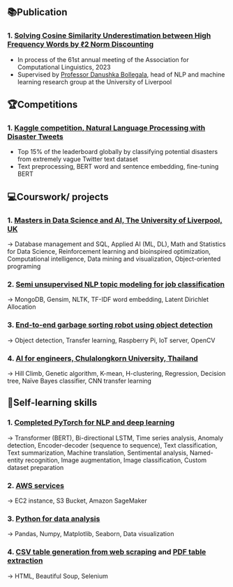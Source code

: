 ## 📚Publication
### 1. [Solving Cosine Similarity Underestimation between High Frequency Words by ℓ2 Norm Discounting](https://github.com/saeth40/Mitigate-the-impact-of-word-frequency-on-under-and-over-cosine-similarity-estimation-of-BERT)
- In process of the 61st annual meeting of the Association for Computational Linguistics, 2023
- Supervised by [Professor Danushka Bollegala](https://danushka.net/), head of NLP and machine learning research group at the University of Liverpool

## 🏆Competitions
### 1. [Kaggle competition, Natural Language Processing with Disaster Tweets](https://github.com/saeth40/Competitions/tree/main/NLP%20disaster%20Tweets)
- Top 15% of the leaderboard globally by classifying potential disasters from extremely vague Twitter text dataset
- Text preprocessing, BERT word and sentence embedding, fine-tuning BERT

## 💻Courswork/ projects
### 1. [Masters in Data Science and AI, The University of Liverpool, UK](https://github.com/saeth40/MSc-Data-Science-and-AI-U-of-Liverpool) 
-> Database management and SQL,  Applied AI (ML, DL), Math and Statistics for Data Science, Reinforcement learning and bioinspired optimization, Computational intelligence, Data mining and visualization, Object-oriented programing
### 2. [Semi unsupervised NLP topic modeling for job classification](https://github.com/saeth40/Semi-unsupervised-NLP-topic-modeling-Latent-Dirichlet-Allocation) 
-> MongoDB, Gensim, NLTK, TF-IDF word embedding, Latent Dirichlet Allocation
### 3. [End-to-end garbage sorting robot using object detection](https://github.com/saeth40/Garbage-Sorting-Robot-Using-Object-Detection)
-> Object detection, Transfer learning, Raspberry Pi, IoT server, OpenCV
### 4. [AI for engineers, Chulalongkorn University, Thailand](https://github.com/saeth40/AI-for-Engineers-Chulalongkorn-University-2019)
-> Hill Climb, Genetic algorithm, K-mean, H-clustering, Regression, Decision tree, Naïve Bayes classifier, CNN transfer learning

## 🌱Self-learning skills
### 1. [Completed PyTorch for NLP and deep learning](https://github.com/saeth40/Completed-PyTorch-for-NLP-and-deep-learning)
-> Transformer (BERT), Bi-directional LSTM, Time series analysis, Anomaly detection, Encoder-decoder (sequence to sequence), Text classification, Text summarization, Machine translation, Sentimental analysis, Named-entity recognition, Image augmentation, Image classification, Custom dataset preparation
### 2. [AWS services](https://github.com/saeth40/AWS-services)
-> EC2 instance, S3 Bucket, Amazon SageMaker
### 3. [Python for data analysis](https://github.com/saeth40/Python-for-data-analysis-by-Wes-McKinney)
-> Pandas, Numpy, Matplotlib, Seaborn, Data visualization
### 4. [CSV table generation from web scraping](https://github.com/saeth40/Python-web-scraper-csv-export) and [PDF table extraction](https://github.com/saeth40/Tables-extraction-from-pdf-with-Python)
-> HTML, Beautiful Soup, Selenium



<!--
**saeth40/saeth40** is a ✨ _special_ ✨ repository because its `README.md` (this file) appears on your GitHub profile.

Here are some ideas to get you started:

- 🔭 I’m currently working on ...
- 🌱 I’m currently learning ...
- 👯 I’m looking to collaborate on ...
- 🤔 I’m looking for help with ...
- 💬 Ask me about ...
- 📫 How to reach me: ...
- 😄 Pronouns: ...
- ⚡ Fun fact: ...
-->
